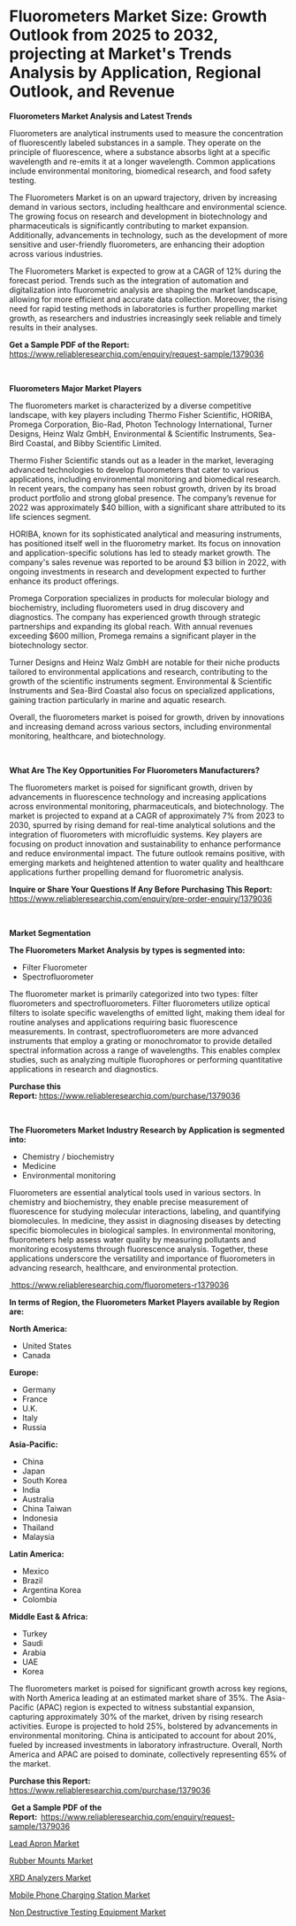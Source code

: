 <p><h1>Fluorometers Market Size: Growth Outlook from 2025 to 2032, projecting at Market's Trends Analysis by Application, Regional Outlook, and Revenue</h1></p><p><strong>Fluorometers Market Analysis and Latest Trends</strong></p>
<p><p>Fluorometers are analytical instruments used to measure the concentration of fluorescently labeled substances in a sample. They operate on the principle of fluorescence, where a substance absorbs light at a specific wavelength and re-emits it at a longer wavelength. Common applications include environmental monitoring, biomedical research, and food safety testing.</p><p>The Fluorometers Market is on an upward trajectory, driven by increasing demand in various sectors, including healthcare and environmental science. The growing focus on research and development in biotechnology and pharmaceuticals is significantly contributing to market expansion. Additionally, advancements in technology, such as the development of more sensitive and user-friendly fluorometers, are enhancing their adoption across various industries.</p><p>The Fluorometers Market is expected to grow at a CAGR of 12% during the forecast period. Trends such as the integration of automation and digitalization into fluorometric analysis are shaping the market landscape, allowing for more efficient and accurate data collection. Moreover, the rising need for rapid testing methods in laboratories is further propelling market growth, as researchers and industries increasingly seek reliable and timely results in their analyses.</p></p>
<p><strong>Get a Sample PDF of the Report:&nbsp;</strong> <a href="https://www.reliableresearchiq.com/enquiry/request-sample/1379036?utm_campaign=1870&utm_medium=2&utm_source=Github&utm_content=ia&utm_term=08042025&utm_id=fluorometers">https://www.reliableresearchiq.com/enquiry/request-sample/1379036</a></p>
<p>&nbsp;</p>
<p><strong>Fluorometers Major Market Players</strong></p>
<p><p>The fluorometers market is characterized by a diverse competitive landscape, with key players including Thermo Fisher Scientific, HORIBA, Promega Corporation, Bio-Rad, Photon Technology International, Turner Designs, Heinz Walz GmbH, Environmental & Scientific Instruments, Sea-Bird Coastal, and Bibby Scientific Limited.</p><p>Thermo Fisher Scientific stands out as a leader in the market, leveraging advanced technologies to develop fluorometers that cater to various applications, including environmental monitoring and biomedical research. In recent years, the company has seen robust growth, driven by its broad product portfolio and strong global presence. The company’s revenue for 2022 was approximately $40 billion, with a significant share attributed to its life sciences segment.</p><p>HORIBA, known for its sophisticated analytical and measuring instruments, has positioned itself well in the fluorometry market. Its focus on innovation and application-specific solutions has led to steady market growth. The company's sales revenue was reported to be around $3 billion in 2022, with ongoing investments in research and development expected to further enhance its product offerings.</p><p>Promega Corporation specializes in products for molecular biology and biochemistry, including fluorometers used in drug discovery and diagnostics. The company has experienced growth through strategic partnerships and expanding its global reach. With annual revenues exceeding $600 million, Promega remains a significant player in the biotechnology sector.</p><p>Turner Designs and Heinz Walz GmbH are notable for their niche products tailored to environmental applications and research, contributing to the growth of the scientific instruments segment. Environmental & Scientific Instruments and Sea-Bird Coastal also focus on specialized applications, gaining traction particularly in marine and aquatic research.</p><p>Overall, the fluorometers market is poised for growth, driven by innovations and increasing demand across various sectors, including environmental monitoring, healthcare, and biotechnology.</p></p>
<p>&nbsp;</p>
<p><strong>What Are The Key Opportunities For Fluorometers Manufacturers?</strong></p>
<p><p>The fluorometers market is poised for significant growth, driven by advancements in fluorescence technology and increasing applications across environmental monitoring, pharmaceuticals, and biotechnology. The market is projected to expand at a CAGR of approximately 7% from 2023 to 2030, spurred by rising demand for real-time analytical solutions and the integration of fluorometers with microfluidic systems. Key players are focusing on product innovation and sustainability to enhance performance and reduce environmental impact. The future outlook remains positive, with emerging markets and heightened attention to water quality and healthcare applications further propelling demand for fluorometric analysis.</p></p>
<p><strong>Inquire or Share Your Questions If Any Before Purchasing This Report:</strong> <a href="https://www.reliableresearchiq.com/enquiry/pre-order-enquiry/1379036?utm_campaign=1870&utm_medium=2&utm_source=Github&utm_content=ia&utm_term=08042025&utm_id=fluorometers">https://www.reliableresearchiq.com/enquiry/pre-order-enquiry/1379036</a></p>
<p>&nbsp;</p>
<p><strong>Market Segmentation</strong></p>
<p><strong>The Fluorometers Market Analysis by types is segmented into:</strong></p>
<p><ul><li>Filter Fluorometer</li><li>Spectrofluorometer</li></ul></p>
<p><p>The fluorometer market is primarily categorized into two types: filter fluorometers and spectrofluorometers. Filter fluorometers utilize optical filters to isolate specific wavelengths of emitted light, making them ideal for routine analyses and applications requiring basic fluorescence measurements. In contrast, spectrofluorometers are more advanced instruments that employ a grating or monochromator to provide detailed spectral information across a range of wavelengths. This enables complex studies, such as analyzing multiple fluorophores or performing quantitative applications in research and diagnostics.</p></p>
<p><strong>Purchase this Report:&nbsp;</strong><a href="https://www.reliableresearchiq.com/purchase/1379036?utm_campaign=1870&utm_medium=2&utm_source=Github&utm_content=ia&utm_term=08042025&utm_id=fluorometers">https://www.reliableresearchiq.com/purchase/1379036</a></p>
<p>&nbsp;</p>
<p><strong>The Fluorometers Market Industry Research by Application is segmented into:</strong></p>
<p><ul><li>Chemistry / biochemistry</li><li>Medicine</li><li>Environmental monitoring</li></ul></p>
<p><p>Fluorometers are essential analytical tools used in various sectors. In chemistry and biochemistry, they enable precise measurement of fluorescence for studying molecular interactions, labeling, and quantifying biomolecules. In medicine, they assist in diagnosing diseases by detecting specific biomolecules in biological samples. In environmental monitoring, fluorometers help assess water quality by measuring pollutants and monitoring ecosystems through fluorescence analysis. Together, these applications underscore the versatility and importance of fluorometers in advancing research, healthcare, and environmental protection.</p></p>
<p><a href="https://www.reliableresearchiq.com/fluorometers-r1379036?utm_campaign=1870&utm_medium=2&utm_source=Github&utm_content=ia&utm_term=08042025&utm_id=fluorometers">&nbsp;https://www.reliableresearchiq.com/fluorometers-r1379036</a></p>
<p><strong>In terms of Region, the Fluorometers Market Players available by Region are:</strong></p>
<p>
    <p> <strong> North America: </strong>
        <ul>
            <li>United States</li>
            <li>Canada</li>
        </ul>
        </p> 
    <p> <strong> Europe: </strong>
        <ul>
            <li>Germany</li>
            <li>France</li>
            <li>U.K.</li>
            <li>Italy</li>
            <li>Russia</li>
        </ul>
        </p> 
    <p> <strong> Asia-Pacific: </strong>
        <ul>
            <li>China</li>
            <li>Japan</li>
            <li>South Korea</li>
            <li>India</li>
            <li>Australia</li>
            <li>China Taiwan</li>
            <li>Indonesia</li>
            <li>Thailand</li>
            <li>Malaysia</li>
        </ul>
        </p> 
    <p> <strong> Latin America: </strong>
        <ul>
            <li>Mexico</li>
            <li>Brazil</li>
            <li>Argentina Korea</li>
            <li>Colombia</li>
        </ul>
        </p> 
    <p> <strong> Middle East & Africa: </strong>
        <ul>
            <li>Turkey</li>
            <li>Saudi</li>
            <li>Arabia</li>
            <li>UAE</li>
            <li>Korea</li>
        </ul>
    </p>
    </p>
<p><p>The fluorometers market is poised for significant growth across key regions, with North America leading at an estimated market share of 35%. The Asia-Pacific (APAC) region is expected to witness substantial expansion, capturing approximately 30% of the market, driven by rising research activities. Europe is projected to hold 25%, bolstered by advancements in environmental monitoring. China is anticipated to account for about 20%, fueled by increased investments in laboratory infrastructure. Overall, North America and APAC are poised to dominate, collectively representing 65% of the market.</p></p>
<p><strong>Purchase this Report: </strong><a href="https://www.reliableresearchiq.com/purchase/1379036?utm_campaign=1870&utm_medium=2&utm_source=Github&utm_content=ia&utm_term=08042025&utm_id=fluorometers">https://www.reliableresearchiq.com/purchase/1379036</a></p>
<p>&nbsp;<strong>Get a Sample PDF of the Report:&nbsp;&nbsp;</strong><a href="https://www.reliableresearchiq.com/enquiry/request-sample/1379036?utm_campaign=1870&utm_medium=2&utm_source=Github&utm_content=ia&utm_term=08042025&utm_id=fluorometers">https://www.reliableresearchiq.com/enquiry/request-sample/1379036</a></p>
<p><strong></strong></p>
<p><p><a href="https://github.com/tornapruttuz/Market-Research-Report-List-1/blob/main/lead-apron-market.md?utm_campaign=1870&utm_medium=2&utm_source=Github&utm_content=ia&utm_term=08042025&utm_id=fluorometers">Lead Apron Market</a></p><p><a href="https://github.com/denighoylen1/Market-Research-Report-List-1/blob/main/rubber-mounts-market.md?utm_campaign=1870&utm_medium=2&utm_source=Github&utm_content=ia&utm_term=08042025&utm_id=fluorometers">Rubber Mounts Market</a></p><p><a href="https://github.com/yuukoleuda/Market-Research-Report-List-1/blob/main/xrd-analyzers-market.md?utm_campaign=1870&utm_medium=2&utm_source=Github&utm_content=ia&utm_term=08042025&utm_id=fluorometers">XRD Analyzers Market</a></p><p><a href="https://github.com/saguegrody74/Market-Research-Report-List-1/blob/main/mobile-phone-charging-station-market.md?utm_campaign=1870&utm_medium=2&utm_source=Github&utm_content=ia&utm_term=08042025&utm_id=fluorometers">Mobile Phone Charging Station Market</a></p><p><a href="https://github.com/marteyfito9/Market-Research-Report-List-1/blob/main/non-destructive-testing-equipment-market.md?utm_campaign=1870&utm_medium=2&utm_source=Github&utm_content=ia&utm_term=08042025&utm_id=fluorometers">Non Destructive Testing Equipment Market</a></p></p>